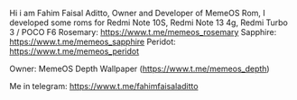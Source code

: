 Hi i am Fahim Faisal Aditto, Owner and Developer of MemeOS Rom, I developed some roms for Redmi Note 10S, Redmi Note 13 4g, Redmi Turbo 3 / POCO F6
Rosemary: https://www.t.me/memeos_rosemary
Sapphire: https://www.t.me/memeos_sapphire
Peridot: https://www.t.me/memeos_peridot

Owner: MemeOS Depth Wallpaper (https://www.t.me/memeos_depth)


Me in telegram: https://www.t.me/fahimfaisaladitto
